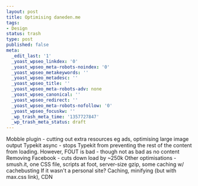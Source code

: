 ```yaml
---
layout: post
title: Optimising daneden.me
tags:
- Design
status: trash
type: post
published: false
meta:
  _edit_last: '1'
  _yoast_wpseo_linkdex: '0'
  _yoast_wpseo_meta-robots-noindex: '0'
  _yoast_wpseo_metakeywords: ''
  _yoast_wpseo_metadesc: ''
  _yoast_wpseo_title: ''
  _yoast_wpseo_meta-robots-adv: none
  _yoast_wpseo_canonical: ''
  _yoast_wpseo_redirect: ''
  _yoast_wpseo_meta-robots-nofollow: '0'
  _yoast_wpseo_focuskw: ''
  _wp_trash_meta_time: '1357727847'
  _wp_trash_meta_status: draft
---
```

Mobble plugin - cutting out extra resources eg ads, optimising large image output
Typekit async - stops Typekit from preventing the rest of the content from loading. However, FOUT is bad - though not as bad as no content
Removing Facebook - cuts down load by ~250k
Other optimisations - smush.it, one CSS file, scripts at foot, server-size gzip, some caching w/ cachebusting
If it wasn't a personal site? Caching, minifying (but with max.css link), CDN
